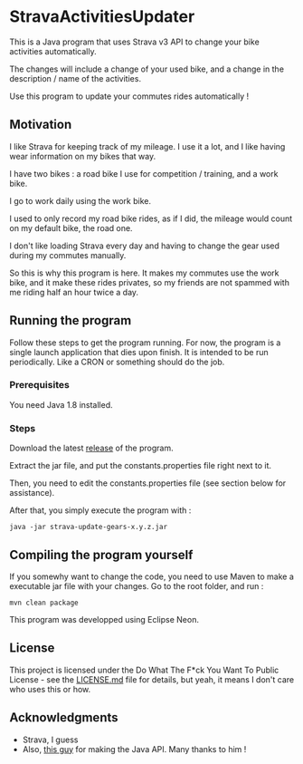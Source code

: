 # StravaActivitiesUpdater
This is a Java program that uses Strava v3 API to change your bike activities automatically.

The changes will include a change of your used bike, and a change in the description / name of the activities.

Use this program to update your commutes rides automatically !

## Motivation

I like Strava for keeping track of my mileage. I use it a lot, and I like having wear information on my bikes that way.

I have two bikes : a road bike I use for competition / training, and a work bike.

I go to work daily using the work bike.

I used to only record my road bike rides, as if I did, the mileage would count on my default bike, the road one.

I don't like loading Strava every day and having to change the gear used during my commutes manually.

So this is why this program is here. It makes my commutes use the work bike, and it make these rides privates, so my friends are not spammed with me riding half an hour twice a day.


## Running the program

Follow these steps to get the program running.
For now, the program is a single launch application that dies upon finish.
It is intended to be run periodically. Like a CRON or something should do the job.

### Prerequisites

You need Java 1.8 installed.

### Steps

Download the latest [release](https://github.com/Spriggans12/StravaActivitiesUpdater/releases/latest) of the program.

Extract the jar file, and put the constants.properties file right next to it.

Then, you need to edit the constants.properties file (see section below for assistance).

After that, you simply execute the program with :
```
java -jar strava-update-gears-x.y.z.jar
```


## Compiling the program yourself

If you somewhy want to change the code, you need to use Maven to make a executable jar file with your changes.
Go to the root folder, and run :
```
mvn clean package
```
This program was developped using Eclipse Neon.


## License

This project is licensed under the Do What The F*ck You Want To Public License - see the [LICENSE.md](LICENSE.md) file for details, but yeah, it means I don't care who uses this or how.

## Acknowledgments

* Strava, I guess
* Also, [this guy](https://github.com/danshannon/javastravav3api) for making the Java API. Many thanks to him !

